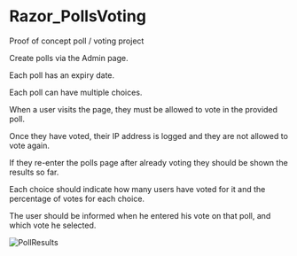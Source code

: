 # Razor_PollsVoting
Proof of concept poll / voting project

Create polls via the Admin page.

Each poll has an expiry date.

Each poll can have multiple choices. 

When a user visits the page, they must be allowed to vote in the provided poll. 

Once they have voted, their IP address is logged and they are not allowed to vote again.

If they re-enter the polls page after already voting they should be shown the results so far.

Each choice should indicate how many users have voted for it and the percentage of votes for each choice.

The user should be informed when he entered his vote on that poll, and which vote he selected.

![PollResults](https://user-images.githubusercontent.com/68229225/121528632-f3d92280-c9fb-11eb-9906-28a874874c31.png)
